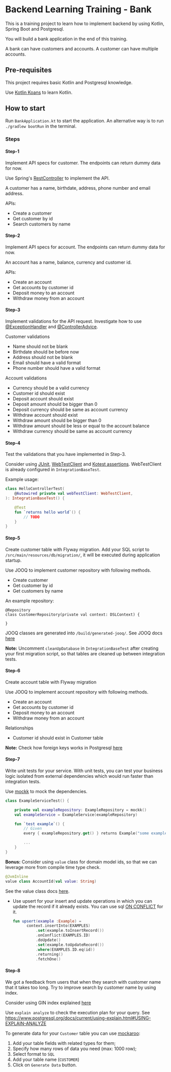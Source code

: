 # Backend Learning Training - Bank

This is a training project to learn how to implement backend by using Kotlin, Spring Boot and Postgresql.

You will build a bank application in the end of this training.

A bank can have customers and accounts. A customer can have multiple accounts.

## Pre-requisites

This project requires basic Kotlin and Postgresql knowledge.

Use [Kotlin Koans](https://kotlinlang.org/docs/koans.html) to learn Kotlin.

## How to start

Run `BankApplication.kt` to start the application.
An alternative way is to run `./gradlew bootRun` in the terminal.

### Steps

#### Step-1

Implement API specs for customer. The endpoints can return dummy data for now.

Use Spring's [RestController](https://spring.io/guides/gs/rest-service/) to implement the API.

A customer has a name, birthdate, address, phone number and email address.

APIs:
- Create a customer
- Get customer by id
- Search customers by name

#### Step-2

Implement API specs for account. The endpoints can return dummy data for now.

An account has a name, balance, currency and customer id.

APIs:
- Create an account
- Get accounts by customer id
- Deposit money to an account
- Withdraw money from an account

#### Step-3

Implement validations for the API request. Investigate how to use [@ExceptionHandler](https://spring.io/blog/2013/11/01/exception-handling-in-spring-mvc/#using-exceptionhandler)
and [@ControllerAdvice](https://spring.io/blog/2013/11/01/exception-handling-in-spring-mvc/#using-controlleradvice-classes).

Customer validations
- Name should not be blank
- Birthdate should be before now
- Address should not be blank
- Email should have a valid format
- Phone number should have a valid format

Account validations
- Currency should be a valid currency
- Customer id should exist
- Deposit account should exist
- Deposit amount should be bigger than 0
- Deposit currency should be same as account currency
- Withdraw account should exist
- Withdraw amount should be bigger than 0
- Withdraw amount should be less or equal to the account balance
- Withdraw currency should be same as account currency

#### Step-4

Test the validations that you have implemented in Step-3.

Consider using [JUnit](https://junit.org/junit5/docs/current/user-guide/#writing-tests), [WebTestClient](https://docs.spring.io/spring-framework/reference/testing/webtestclient.html#webtestclient-tests)
and [Kotest assertions](https://kotest.io/docs/assertions/assertions.html).
WebTestClient is already configured in `IntegrationBaseTest`.

Example usage:
```kotlin
class HelloControllerTest(
    @Autowired private val webTestClient: WebTestClient,
): IntegrationBaseTest() {

    @Test
    fun `returns hello world`() {
        // TODO
    }
}
```
#### Step-5

Create customer table with Flyway migration.
Add your SQL script to `/src/main/resources/db/migration/`, it will be executed during application startup.

Use JOOQ to implement customer repository with following methods.
- Create customer
- Get customer by id
- Get customers by name

An example repository:
```
@Repository
class CustomerRepository(private val context: DSLContext) {

}
```

JOOQ classes are generated into `/build/generated-jooq/`.
See JOOQ docs [here](https://www.jooq.org/doc/latest/manual/getting-started/jooq-and-kotlin/)

**Note:** Uncomment `cleanUpDatabase` in `IntegrationBaseTest` after creating your first migration script, so that tables are cleaned up between integration tests.

#### Step-6

Create account table with Flyway migration

Use JOOQ to implement account repository with following methods.

- Create an account
- Get accounts by customer id
- Deposit money to an account
- Withdraw money from an account

Relationships
- Customer id should exist in Customer table

**Note:** Check how foreign keys works in Postgresql [here](https://www.postgresql.org/docs/current/tutorial-fk.html)

#### Step-7

Write unit tests for your service. With unit tests, you can test your business logic isolated from external dependencies which would run faster than integration tests.

Use [mockk](https://mockk.io/) to mock the dependencies.


```kotlin
class ExampleServiceTest() {

    private val exampleRepository: ExampleRepository = mockk()
    val exampleService = ExampleService(exampleRepository)

    fun `test example`() {
        // Given
        every { exampleRepository.get() } returns Example("some example")

        ...
    }
}
```

**Bonus:** Consider using `value` class for domain model ids, so that we can leverage more from compile time type check.
```kotlin
@JvmInline
value class AccountId(val value: String)
```
See the value class docs [here](https://kotlinlang.org/docs/inline-classes.html).

- Use upsert for your insert and update operations in which you can update the record if it already exists.
  You can use sql [ON CONFLICT](https://www.postgresql.org/docs/current/sql-insert.html) for it.
  ```kotlin
  fun upsert(example :Example) =
        context.insertInto(EXAMPLES)
            .set(example.toInsertRecord())
            .onConflict(EXAMPLES.ID)
            .doUpdate()
            .set(example.toUpdateRecord())
            .where(EXAMPLES.ID.eq(id))
            .returning()
            .fetchOne()
  ```

#### Step-8

We got a feedback from users that when they search with customer name that it takes too long.
Try to improve search by customer name by using index.

Consider using GIN index explained [here](https://www.postgresql.org/docs/9.1/textsearch-indexes.html)

Use `explain analyze` to check the execution plan for your query.
See https://www.postgresql.org/docs/current/using-explain.html#USING-EXPLAIN-ANALYZE

To generate data for your `Customer` table you can use [mockaroo](https://www.mockaroo.com/):
1. Add your table fields with related types for them;
2. Specify how many rows of data you need (max: 1000 row);
3. Select format to `SQL`
4. Add your table name (`CUSTOMER`)
5. Click on `Generate Data` button.
